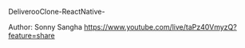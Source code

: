 DeliverooClone-ReactNative-

Author: Sonny Sangha 
https://www.youtube.com/live/taPz40VmyzQ?feature=share
